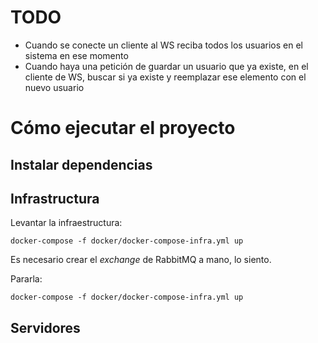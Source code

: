 # TODO

- Cuando se conecte un cliente al WS reciba todos los usuarios en el sistema
en ese momento
- Cuando haya una petición de guardar un usuario que ya existe, en el cliente de
WS, buscar si ya existe y reemplazar ese elemento con el nuevo usuario

# Cómo ejecutar el proyecto

## Instalar dependencias

## Infrastructura

Levantar la infraestructura:

```
docker-compose -f docker/docker-compose-infra.yml up
```

Es necesario crear el *exchange* de RabbitMQ a mano, lo siento.

Pararla:

```
docker-compose -f docker/docker-compose-infra.yml up
```

## Servidores
